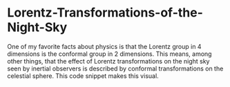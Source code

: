 # Lorentz-Transformations-of-the-Night-Sky
One of my favorite facts about physics is that the Lorentz group in 4 dimensions is the conformal group in 2 dimensions. This means, among other things, that the effect of Lorentz transformations on the night sky seen by inertial observers is described by conformal transformations on the celestial sphere. This code snippet makes this visual.
